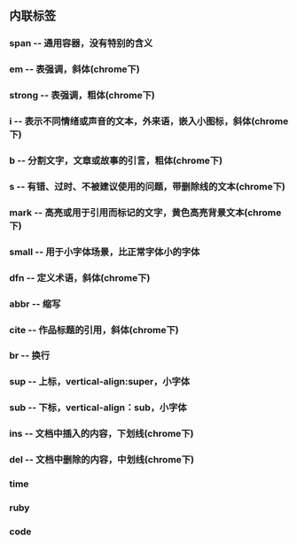 ## 内联标签

### span -- 通用容器，没有特别的含义

### em -- 表强调，斜体\(chrome下\)

### strong -- 表强调，粗体\(chrome下\)

### i -- 表示不同情绪或声音的文本，外来语，嵌入小图标，斜体\(chrome下\)

### b -- 分割文字，文章或故事的引言，粗体\(chrome下\)

### s -- 有错、过时、不被建议使用的问题，带删除线的文本\(chrome下\)

### mark -- 高亮或用于引用而标记的文字，黄色高亮背景文本\(chrome下\)

### small -- 用于小字体场景，比正常字体小的字体

### dfn -- 定义术语，斜体\(chrome下\)

### abbr -- 缩写

### cite -- 作品标题的引用，斜体\(chrome下\)

### br -- 换行

### sup -- 上标，vertical-align:super，小字体

### sub -- 下标，vertical-align：sub，小字体

### ins -- 文档中插入的内容，下划线\(chrome下\)

### del -- 文档中删除的内容，中划线\(chrome下\)

### time

### ruby

### code



